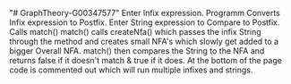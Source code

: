 "# GraphTheory-G00347577" 
Enter Infix expression.
Programm Converts Infix expression to Postfix.
Enter String expression to Compare to Postfix.
Calls match()
 match() calls createNfa() which passes the infix String through the method and creates small NFA's which slowly get added to a bigger Overall
 NFA.
 match() then compares the String to the NFA and returns false if it doesn't match & true if it does.
 At the bottom of the page code is commented out which will run multiple infixes and strings. 
